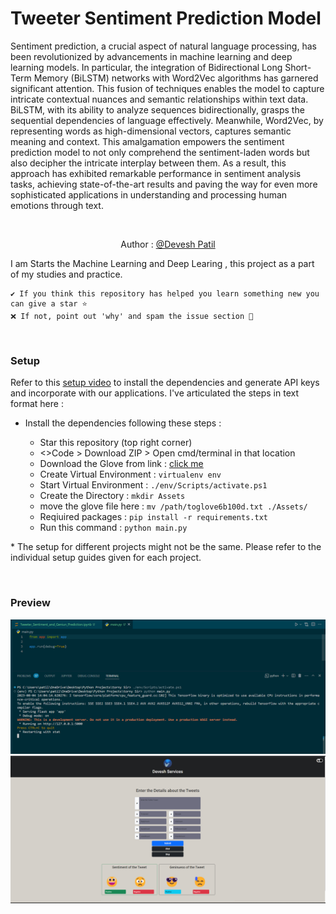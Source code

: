 Tweeter Sentiment Prediction Model
===================


Sentiment prediction, a crucial aspect of natural language processing, has been revolutionized by advancements in machine learning and deep learning models. In particular, the integration of Bidirectional Long Short-Term Memory (BiLSTM) networks with Word2Vec algorithms has garnered significant attention. This fusion of techniques enables the model to capture intricate contextual nuances and semantic relationships within text data. BiLSTM, with its ability to analyze sequences bidirectionally, grasps the sequential dependencies of language effectively. Meanwhile, Word2Vec, by representing words as high-dimensional vectors, captures semantic meaning and context. This amalgamation empowers the sentiment prediction model to not only comprehend the sentiment-laden words but also decipher the intricate interplay between them. As a result, this approach has exhibited remarkable performance in sentiment analysis tasks, achieving state-of-the-art results and paving the way for even more sophisticated applications in understanding and processing human emotions through text.

<br>

<p align="center">
Author : 
  <a href="https://github.com/DeveshPatil921">
    @Devesh Patil
  </a>
</p>

I am Starts the Machine Learning and Deep Learing , this project as a part of my studies and practice.

```
✔️ If you think this repository has helped you learn something new you can give a star ⭐ 
❌ If not, point out 'why' and spam the issue section 🚩 
```
<br>

### Setup 

Refer to this [setup video](https://youtu.be/beEBeQw5tpc) to install the dependencies and generate API keys and incorporate with our applications. I've articulated the steps in text format here : 

- Install the dependencies following these steps : 

  - Star this repository (top right corner) 
  - <>Code > Download ZIP > Open cmd/terminal in that location
  - Download the Glove from link : [click me](https://www.kaggle.com/datasets/danielwillgeorge/glove6b100dtxt)
  - Create Virtual Environment : `virtualenv env`
  - Start Virtual Environment : `./env/Scripts/activate.ps1`
  - Create the Directory : `mkdir Assets`
  - move the glove file here : `mv /path/toglove6b100d.txt ./Assets/`
  - Reqiuired packages : `pip install -r requirements.txt`
  - Run this command : `python main.py`

\* The setup for different projects might not be the same. Please refer to the individual setup guides given for each project.

<br>

### Preview

<p align="center">
    <a>
        <img src="./Screenshorts/Demo1.png" alt="Logo">
        <img src="./Screenshorts/Demo2.png" alt="Logo">
    </a>
</p>

<br>

